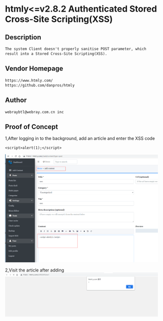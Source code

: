 # htmly<=v2.8.2 Authenticated Stored Cross-Site Scripting(XSS)
## Description
    The system Client doesn't properly sanitise POST parameter, which result into a Stored Cross-Site Scripting(XSS).
## Vendor Homepage
    https://www.htmly.com/
    https://github.com/danpros/htmly

## Author
    webraybtl@webray.com.cn inc  
## Proof of Concept
1,After logging in to the background, add an article and enter the XSS code 
```
<script>alert(1);</script>
```
![blockchain](https://github.com/xiahao90/CVEproject/blob/main/imgs/20220315111618.png "htmly<=v2.8.2 Authenticated Stored Cross-Site Scripting(XSS)")

2,Visit the article after adding
![blockchain](https://github.com/xiahao90/CVEproject/blob/main/imgs/20220315111636.png "htmly<=v2.8.2 Authenticated Stored Cross-Site Scripting(XSS)")
